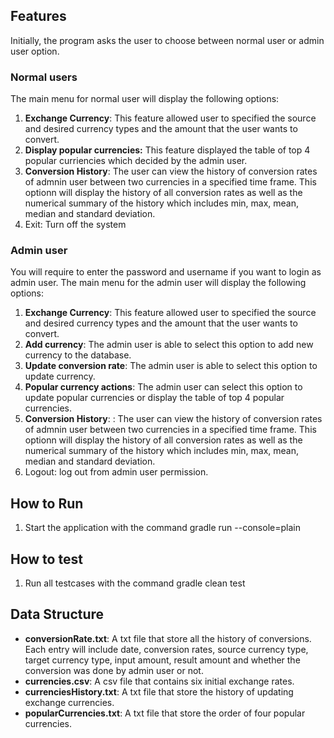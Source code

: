 ## Features

Initially, the program asks the user to choose between normal user or admin user option.

### Normal users

The main menu for normal user will display the following options:

1. **Exchange Currency**: This feature allowed user to specified the source and desired currency types and the amount that the user wants to convert.
2. **Display popular currencies:** This feature displayed the table of top 4 popular curriencies which decided by the admin user.
3. **Conversion History**: The user can view the history of conversion rates of admnin user between two currencies in a specified time frame. This optionn will display the history of all conversion rates as well as the numerical summary of the history which includes min, max, mean, median and standard deviation.
4. Exit: Turn off the system

### Admin user

You will require to enter the password and username if you want to login as admin user.
The main menu for the admin user will display the following options:

1. **Exchange Currency**: This feature allowed user to specified the source and desired currency types and the amount that the user wants to convert.
2. **Add currency**: The admin user is able to select this option to add new currency to the database.
3. **Update conversion rate**: The admin user is able to select this option to update currency.
4. **Popular currency actions**: The admin user can select this option to update popular currencies or display the table of top 4 popular currencies.
5. **Conversion History**: : The user can view the history of conversion rates of admnin user between two currencies in a specified time frame. This optionn will display the history of all conversion rates as well as the numerical summary of the history which includes min, max, mean, median and standard deviation.
6. Logout: log out from admin user permission.

## How to Run

1. Start the application with the command gradle run --console=plain

## How to test

1. Run all testcases with the command gradle clean test

## Data Structure

- **conversionRate.txt**: A txt file that store all the history of conversions. Each entry will include date, conversion rates, source currency type, target currency type, input amount, result amount and whether the conversion was done by admin user or not.
- **currencies.csv**: A csv file that contains six initial exchange rates.
- **currenciesHistory.txt**: A txt file that store the history of updating exchange currencies.
- **popularCurrencies.txt**: A txt file that store the order of four popular currencies.

